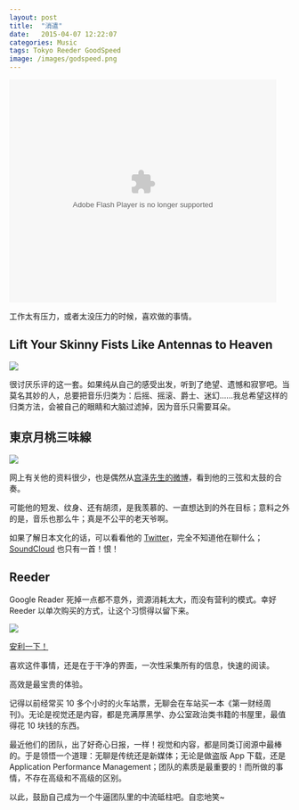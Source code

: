 ```yaml
---
layout: post
title:  "消遣"
date:   2015-04-07 12:22:07
categories: Music
tags: Tokyo Reeder GoodSpeed
image: /images/godspeed.png
---
```


<embed src="http://player.youku.com/player.php/sid/XNTkyMjE0MzE2/v.swf" allowFullScreen="true" quality="high" width="480" height="400" align="middle" allowScriptAccess="always" type="application/x-shockwave-flash">

工作太有压力，或者太没压力的时候，喜欢做的事情。

## Lift Your Skinny Fists Like Antennas to Heaven

![](http://img3.douban.com/lpic/s1400682.jpg)

很讨厌乐评的这一套。如果纯从自己的感受出发，听到了绝望、遗憾和寂寥吧。当莫名其妙的人，总要把音乐归类为：后摇、摇滚、爵士、迷幻......我总希望这样的归类方法，会被自己的眼睛和大脑过滤掉，因为音乐只需要耳朵。

## 東京月桃三味線

![](http://tokyo-ghetto-shamisen.com/atsushi_sakata/files/tgs0003.jpg)

网上有关他的资料很少，也是偶然从[宫泽先生的微博](http://www.weibo.com/gongze)，看到他的三弦和太鼓的合奏。

可能他的短发、纹身、还有胡须，是我羡慕的、一直想达到的外在目标；意料之外的是，音乐也那么牛；真是不公平的老天爷啊。

如果了解日本文化的话，可以看看他的 [Twitter](https://twitter.com/AtsushiSakata)，完全不知道他在聊什么；[SoundCloud](https://soundcloud.com/tokyo-ghetto-shamisen) 也只有一首！恨！

## Reeder

Google Reader 死掉一点都不意外，资源消耗太大，而没有营利的模式。幸好 Reeder 以单次购买的方式，让这个习惯得以留下来。

![](http://a3.mzstatic.com/us/r30/Purple5/v4/8b/84/5b/8b845b85-df90-6440-d58c-2f3fee64326d/icon128-2x.png)

[安利一下！](https://itunes.apple.com/cn/app/reeder-2/id880001334?mt=12)

喜欢这件事情，还是在于干净的界面，一次性采集所有的信息，快速的阅读。

高效是最宝贵的体验。

记得以前经常买 10 多个小时的火车站票，无聊会在车站买一本《第一财经周刊》。无论是视觉还是内容，都是充满厚黑学、办公室政治类书籍的书屋里，最值得花 10 块钱的东西。

最近他们的团队，出了好奇心日报，一样！视觉和内容，都是同类订阅源中最棒的。于是领悟一个道理：无聊是传统还是新媒体；无论是做盗版 App 下载，还是 Application Performance Management；团队的素质是最重要的！而所做的事情，不存在高级和不高级的区别。

以此，鼓励自己成为一个牛逼团队里的中流砥柱吧。自恋地笑~
